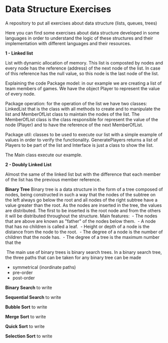 # Data Structure Exercises
A repository to put all exercises about data structure (lists, queues, trees)

Here you can find some exercises about data structure developed in some languages in order to 
understand the logic of these structures and their implementation with different languages and their resources.


**1 - Linked list**

List with dynamic allocation of memory. 
This list is composted by nodes and every node has the reference (address) of the next node of the list. 
In case of this reference has the null value, so this node is the last node of the list.


Explaining the code
Package model: in our example we are creating a list of team members of games. We have the object Player to represent the value of every node.

Package operation: for the operation of the list we have two classes: LinkedList that is the class with all methods to create and to manipulate the list and MemberOfList class to maintain the nodes of the list.
The MemberOfList class is the class responsible for represent the value of the node (Player) and to have the reference of the next MemberOfList.

Package util: classes to be used to execute our list with a simple example of values in order to verify the functionality. GeneratePlayers returns a list of Players to be part of the list and Interface is just a class to show the list.

The Main class execute our example.




**2 - Doubly Linked List**

Almost the same of the linked list but with the difference that each member of the list has the previous member reference.



**Binary Tree**
Binary tree is a data structure in the form of a tree composed of nodes, being constructed in such a way that the nodes of the subtree on the left always go below the root and all nodes of the right subtree have a value greater than the root.
As the nodes are inserted in the tree, the values ​​are distributed. The first to be inserted is the root node and from the others it will be distributed throughout the structure.
Main features:
 - The nodes that are above are known as "father" of the nodes below them.
 - A node that has no children is called a leaf.
 - Height or depth of a node is the distance from the node to the root.
 - The degree of a node is the number of children that the node has.
 - The degree of a tree is the maximum number that the

 The main use of binary trees is binary search trees. In a binary search tree, the three paths that can be taken for any binary tree can be made
- symmetrical (inordinate paths)
- pre-order
- post-order




**Binary Search**
to write

**Sequential Search**
to write

**Bubble Sort**
to write

**Merge Sort**
to write

**Quick Sort**
to write

**Selection Sort**
to write
